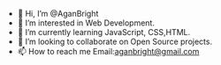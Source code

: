 - 👋 Hi, I’m @AganBright
- 👀 I’m interested in Web Development.
- 🌱 I’m currently learning JavaScript, CSS,HTML.
- 💞️ I’m looking to collaborate on Open Source projects.
- 📫 How to reach me Email:aganbright@gmail.com

<!---
AganBright/AganBright is a ✨ special ✨ repository because its `README.md` (this file) appears on your GitHub profile.
You can click the Preview link to take a look at your changes.
--->
